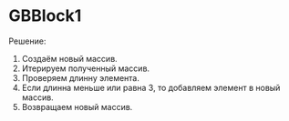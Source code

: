 # GBBlock1
Решение:
1. Создаём новый массив.
2. Итерируем полученный массив.
3. Проверяем длинну элемента.
4. Если длинна меньше или равна 3, то добавляем элемент в новый массив.
5. Возвращаем новый массив.